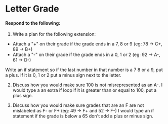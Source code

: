 # Letter Grade
#### Respond to the following:

1. Write a plan for the following extension:
  * Attach a "+" on their grade if the grade ends in a 7, 8 or 9 (eg: 78 -> C+, 89 -> B+)
  * Attach a "-" on their grade if the grade ends in a 0, 1 or 2 (eg: 92 -> A-, 61 -> D-)

Write an if statement so if the last number in that number is a 7 8 or a 9, put a plus. If it is 0, 1 or 2 put a minus sign next to the letter.

2. Discuss how you would make sure 100 is not misrepresented as an A-.
I would type a an extra if loop if it is greater than or equal to 100, put a plus sign.

3. Discuss how you would make sure grades that are an F are not mislabeled as F- or F+ (eg: 49 -> F+ and 52 -> F-)
I would type an if statement if the grade is below a 65 don't add a plus or minus sign.
